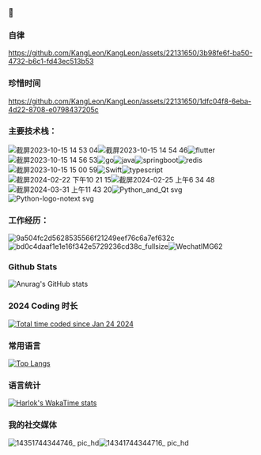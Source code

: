 

### 👋

### 自律

https://github.com/KangLeon/KangLeon/assets/22131650/3b98fe6f-ba50-4732-b6c1-fd43ec513b53

### 珍惜时间

https://github.com/KangLeon/KangLeon/assets/22131650/1dfc04f8-6eba-4d22-8708-e0798437205c

### 主要技术栈：

![截屏2023-10-15 14 53 04](https://github.com/KangLeon/KangLeon/assets/22131650/b857ae03-497a-44e9-a865-c2a8527df287)![截屏2023-10-15 14 54 46](https://github.com/KangLeon/KangLeon/assets/22131650/2e3f2aef-e0a6-4c7c-b59f-020a07472697)![flutter](https://github.com/KangLeon/KangLeon/assets/22131650/a50ec7c4-5cdf-4585-8a48-b03e4b0cdbea)![截屏2023-10-15 14 56 53](https://github.com/KangLeon/KangLeon/assets/22131650/cd5117a4-d904-45f6-b943-88b7d2124cc7)![go](https://github.com/KangLeon/KangLeon/assets/22131650/06394c09-18dc-44f8-b037-1386c3e23b6d)![java](https://github.com/KangLeon/KangLeon/assets/22131650/ba4ac18d-f7d2-425d-88df-8689547654d4)![springboot](https://github.com/KangLeon/KangLeon/assets/22131650/86e7bb14-2c24-4a9b-a350-b26d6084703c)![redis](https://github.com/KangLeon/KangLeon/assets/22131650/11ce50f5-6b10-4a9a-aae9-40f13b47d0e5)![截屏2023-10-15 15 00 59](https://github.com/KangLeon/KangLeon/assets/22131650/d1d8593b-c07d-4779-badc-bd8dfc160f67)![Swift](https://github.com/KangLeon/KangLeon/assets/22131650/5227567b-0f55-4e87-b515-0342f531e315)![typescript](https://github.com/KangLeon/KangLeon/assets/22131650/3545e66e-98e8-4dea-8dde-7e2c7bbacacb)![截屏2024-02-22 下午10 21 15](https://github.com/KangLeon/KangLeon/assets/22131650/85b5c5b2-045c-4220-97b6-44449beaa89b)![截屏2024-02-25 上午6 34 48](https://github.com/KangLeon/KangLeon/assets/22131650/41385352-8319-4c83-93c9-d6f615d8af00)![截屏2024-03-31 上午11 43 20](https://github.com/KangLeon/KangLeon/assets/22131650/e8b27826-3481-4d8f-8fe1-87bdfed03574)![Python_and_Qt svg](https://github.com/user-attachments/assets/8e73a352-fcea-4b2b-90e4-ce917b9cb49c)![Python-logo-notext svg](https://github.com/user-attachments/assets/996bb4a9-33f4-4b06-8ee6-15582e7fce90)






### 工作经历：

![9a504fc2d5628535566f21249eef76c6a7ef632c](https://github.com/KangLeon/KangLeon/assets/22131650/cfb34364-9b97-4a50-bb53-56bebd6b57ad)![bd0c4daaf1e1e16f342e5729236cd38c_fullsize](https://github.com/KangLeon/KangLeon/assets/22131650/b03eb254-be96-4df7-861a-9f1e44dd54a9)![WechatIMG62](https://github.com/KangLeon/KangLeon/assets/22131650/51ac3e80-e67b-40ae-8cb1-20e69cb60bb5)

### Github Stats
![Anurag's GitHub stats](https://github-readme-stats.vercel.app/api?username=KangLeon&show_icons=true)

### 2024 Coding 时长
<a href="https://wakatime.com/@018d39a0-9168-48f3-bd8e-6478c49a8d02"><img src="https://wakatime.com/badge/user/018d39a0-9168-48f3-bd8e-6478c49a8d02.svg" alt="Total time coded since Jan 24 2024" /></a>

### 常用语言
[![Top Langs](https://github-readme-stats.vercel.app/api/top-langs/?username=KangLeon&layout=donut-vertical&hide=html,Makefile,Objective-C++,Objective-C)](https://github.com/anuraghazra/github-readme-stats)

### 语言统计
[![Harlok's WakaTime stats](https://github-readme-stats.vercel.app/api/wakatime?username=KangLeon)](https://github.com/anuraghazra/github-readme-stats)

### 我的社交媒体
![14351744344746_ pic_hd](https://github.com/user-attachments/assets/36fc77d1-8a34-42cc-9bbe-431d44be8e5f)![14341744344716_ pic_hd](https://github.com/user-attachments/assets/a6fb3092-089d-405a-a615-548f7af29940)

